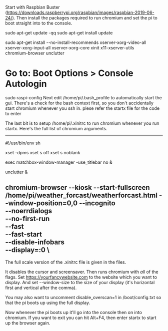 Start with Raspbian Buster (https://downloads.raspberrypi.org/raspbian/images/raspbian-2019-06-24/).
Then install the packages required to run chromium and set the pi to boot straight into to the console.

sudo apt-get update -qq
sudo apt-get install update

sudo apt-get install --no-install-recommends xserver-xorg-video-all \
  xserver-xorg-input-all xserver-xorg-core xinit x11-xserver-utils \
  chromium-browser unclutter

# Go to: Boot Options > Console Autologin
sudo raspi-config
Next edit /home/pi/.bash_profile to automatically start the gui. There's a check for the bash context first, so you don't accidentally start chromium whenever you ssh in.
plese refer the startx file for the code to enter

The last bit is to setup /home/pi/.xinitrc to run chromium whenever you run startx. Here's the full list of chromium arguments.

----------------------------------------------------------------------------------
#!/usr/bin/env sh

xset -dpms
xset s off
xset s noblank

exec matchbox-window-manager -use_titlebar no &

unclutter &

chromium-browser --kiosk --start-fullscreen /home/pi/weather_forcast/weatherforcast.html
	--window-position=0,0
	--incognito \
	--noerrdialogs \
	--no-first-run \
	--fast \
	--fast-start \
	--disable-infobars \
	--display=:0 \
-----------------------------------------------------------------------------------

The full scale version of the .xinitrc file is given in the files.

It disables the cursor and screensaver. Then runs chromium with *all* of the flags. Set https://yourfancywebsite.com to the website which you want to display. And set --window-size to the size of your display (it's horizontal first and vertical after the comma).

You may also want to uncomment disable_overscan=1 in /boot/config.txt so that the pi boots up using the full display.

Now whenever the pi boots up it'll go into the console then on into chromium. If you want to exit you can hit Alt+F4, then enter startx to start up the browser again.

